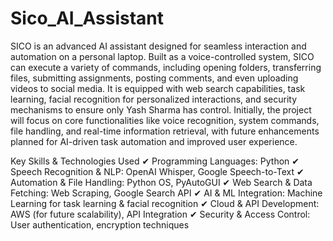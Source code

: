 # Sico_AI_Assistant
SICO is an advanced AI assistant designed for seamless interaction and automation on a personal laptop. Built as a voice-controlled system, SICO can execute a variety of commands, including opening folders, transferring files, submitting assignments, posting comments, and even uploading videos to social media. It is equipped with web search capabilities, task learning, facial recognition for personalized interactions, and security mechanisms to ensure only Yash Sharma has control. Initially, the project will focus on core functionalities like voice recognition, system commands, file handling, and real-time information retrieval, with future enhancements planned for AI-driven task automation and improved user experience.

Key Skills & Technologies Used
✔ Programming Languages: Python
✔ Speech Recognition & NLP: OpenAI Whisper, Google Speech-to-Text
✔ Automation & File Handling: Python OS, PyAutoGUI
✔ Web Search & Data Fetching: Web Scraping, Google Search API
✔ AI & ML Integration: Machine Learning for task learning & facial recognition
✔ Cloud & API Development: AWS (for future scalability), API Integration
✔ Security & Access Control: User authentication, encryption techniques
